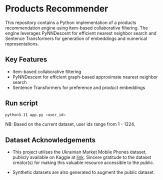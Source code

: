# Products Recommender

This repository contains a Python implementation of a products recommendation engine using item-based collaborative filtering. The engine leverages PyNNDescent for efficient nearest neighbor search and Sentence Transformers for generation of embeddings and numerical representations.

## Key Features

- Item-based collaborative filtering
- PyNNDescent for efficient graph-based approximate nearest neighbor search
- Sentence Transformers for preference and product embeddings

## Run script

```bash
python3.11 app.py <user_id>
```

NB: Based on the current dataset, user ids range from 1 - 1224.

## Dataset Acknowledgements

- This project utilises the Ukrainian Market Mobile Phones dataset, publicly available on Kaggle at [link](https://www.kaggle.com/datasets/artempozdniakov/ukrainian-market-mobile-phones-data/data). Sincere gratitude to the dataset creator(s) for making this valuable resource accessible to the public.

- Synthetic datasets are also generated to augment the public dataset.
